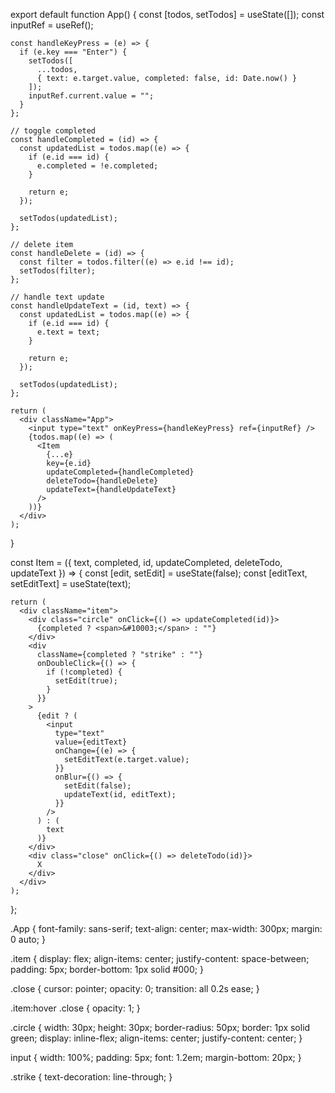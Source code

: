 export default function App() {
    const [todos, setTodos] = useState([]);
    const inputRef = useRef();
  
    const handleKeyPress = (e) => {
      if (e.key === "Enter") {
        setTodos([
          ...todos,
          { text: e.target.value, completed: false, id: Date.now() }
        ]);
        inputRef.current.value = "";
      }
    };
   
    // toggle completed
    const handleCompleted = (id) => {
      const updatedList = todos.map((e) => {
        if (e.id === id) {
          e.completed = !e.completed;
        }
  
        return e;
      });
  
      setTodos(updatedList);
    };
  
    // delete item
    const handleDelete = (id) => {
      const filter = todos.filter((e) => e.id !== id);
      setTodos(filter);
    };
  
    // handle text update
    const handleUpdateText = (id, text) => {
      const updatedList = todos.map((e) => {
        if (e.id === id) {
          e.text = text;
        }
  
        return e;
      });
  
      setTodos(updatedList);
    };
  
    return (
      <div className="App">
        <input type="text" onKeyPress={handleKeyPress} ref={inputRef} />
        {todos.map((e) => (
          <Item
            {...e}
            key={e.id}
            updateCompleted={handleCompleted}
            deleteTodo={handleDelete}
            updateText={handleUpdateText}
          />
        ))}
      </div>
    );
  }


  const Item = ({
    text,
    completed,
    id,
    updateCompleted,
    deleteTodo,
    updateText
  }) => {
    const [edit, setEdit] = useState(false);
    const [editText, setEditText] = useState(text);
  
    return (
      <div className="item">
        <div class="circle" onClick={() => updateCompleted(id)}>
          {completed ? <span>&#10003;</span> : ""}
        </div>
        <div
          className={completed ? "strike" : ""}
          onDoubleClick={() => {
            if (!completed) {
              setEdit(true);
            }
          }}
        >
          {edit ? (
            <input
              type="text"
              value={editText}
              onChange={(e) => {
                setEditText(e.target.value);
              }}
              onBlur={() => {
                setEdit(false);
                updateText(id, editText);
              }}
            />
          ) : (
            text
          )}
        </div>
        <div class="close" onClick={() => deleteTodo(id)}>
          X
        </div>
      </div>
    );
  };


  .App {
    font-family: sans-serif;
    text-align: center;
    max-width: 300px;
    margin: 0 auto;
  }
  
  .item {
    display: flex;
    align-items: center;
    justify-content: space-between;
    padding: 5px;
    border-bottom: 1px solid #000;
  }
  
  .close {
    cursor: pointer;
    opacity: 0;
    transition: all 0.2s ease;
  }
  
  .item:hover .close {
    opacity: 1;
  }
  
  .circle {
    width: 30px;
    height: 30px;
    border-radius: 50px;
    border: 1px solid green;
    display: inline-flex;
    align-items: center;
    justify-content: center;
  }
  
  input {
    width: 100%;
    padding: 5px;
    font: 1.2em;
    margin-bottom: 20px;
  }
  
  .strike {
    text-decoration: line-through;
  }